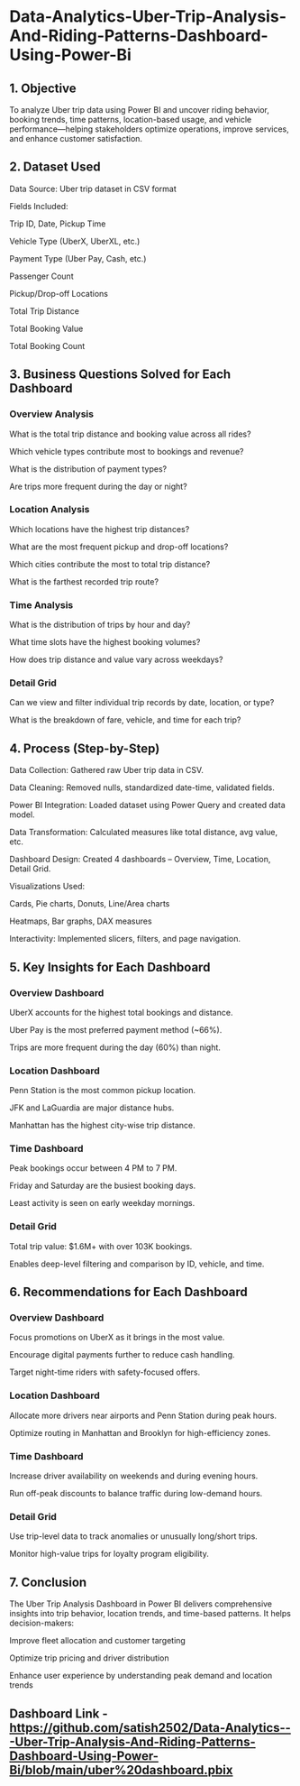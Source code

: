 # Data-Analytics-Uber-Trip-Analysis-And-Riding-Patterns-Dashboard-Using-Power-Bi
## 1. Objective
To analyze Uber trip data using Power BI and uncover riding behavior, booking trends, time patterns, location-based usage, and vehicle performance—helping stakeholders optimize operations, improve services, and enhance customer satisfaction.

## 2. Dataset Used
Data Source: Uber trip dataset in CSV format

Fields Included:

Trip ID, Date, Pickup Time

Vehicle Type (UberX, UberXL, etc.)

Payment Type (Uber Pay, Cash, etc.)

Passenger Count

Pickup/Drop-off Locations

Total Trip Distance

Total Booking Value

Total Booking Count

## 3. Business Questions Solved for Each Dashboard
### Overview Analysis
What is the total trip distance and booking value across all rides?

Which vehicle types contribute most to bookings and revenue?

What is the distribution of payment types?

Are trips more frequent during the day or night?

### Location Analysis
Which locations have the highest trip distances?

What are the most frequent pickup and drop-off locations?

Which cities contribute the most to total trip distance?

What is the farthest recorded trip route?

### Time Analysis
What is the distribution of trips by hour and day?

What time slots have the highest booking volumes?

How does trip distance and value vary across weekdays?

### Detail Grid
Can we view and filter individual trip records by date, location, or type?

What is the breakdown of fare, vehicle, and time for each trip?

## 4. Process (Step-by-Step)
Data Collection: Gathered raw Uber trip data in CSV.

Data Cleaning: Removed nulls, standardized date-time, validated fields.

Power BI Integration: Loaded dataset using Power Query and created data model.

Data Transformation: Calculated measures like total distance, avg value, etc.

Dashboard Design: Created 4 dashboards – Overview, Time, Location, Detail Grid.

Visualizations Used:

Cards, Pie charts, Donuts, Line/Area charts

Heatmaps, Bar graphs, DAX measures

Interactivity: Implemented slicers, filters, and page navigation.

## 5. Key Insights for Each Dashboard
### Overview Dashboard
UberX accounts for the highest total bookings and distance.

Uber Pay is the most preferred payment method (~66%).

Trips are more frequent during the day (60%) than night.

### Location Dashboard
Penn Station is the most common pickup location.

JFK and LaGuardia are major distance hubs.

Manhattan has the highest city-wise trip distance.

### Time Dashboard
Peak bookings occur between 4 PM to 7 PM.

Friday and Saturday are the busiest booking days.

Least activity is seen on early weekday mornings.

### Detail Grid
Total trip value: $1.6M+ with over 103K bookings.

Enables deep-level filtering and comparison by ID, vehicle, and time.

## 6. Recommendations for Each Dashboard
### Overview Dashboard
Focus promotions on UberX as it brings in the most value.

Encourage digital payments further to reduce cash handling.

Target night-time riders with safety-focused offers.

### Location Dashboard
Allocate more drivers near airports and Penn Station during peak hours.

Optimize routing in Manhattan and Brooklyn for high-efficiency zones.

### Time Dashboard
Increase driver availability on weekends and during evening hours.

Run off-peak discounts to balance traffic during low-demand hours.

### Detail Grid
Use trip-level data to track anomalies or unusually long/short trips.

Monitor high-value trips for loyalty program eligibility.

## 7. Conclusion
The Uber Trip Analysis Dashboard in Power BI delivers comprehensive insights into trip behavior, location trends, and time-based patterns. It helps decision-makers:

Improve fleet allocation and customer targeting

Optimize trip pricing and driver distribution

Enhance user experience by understanding peak demand and location trends

## Dashboard Link - https://github.com/satish2502/Data-Analytics---Uber-Trip-Analysis-And-Riding-Patterns-Dashboard-Using-Power-Bi/blob/main/uber%20dashboard.pbix
